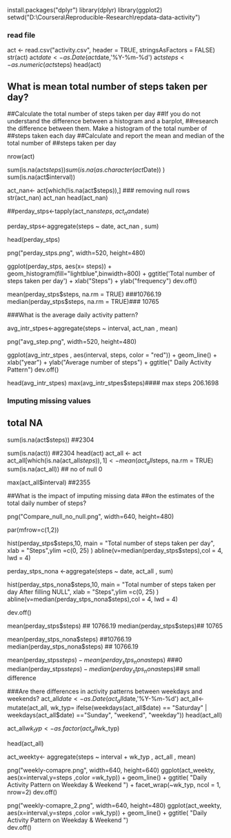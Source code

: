 

install.packages("dplyr")
library(dplyr)
library(ggplot2)
setwd("D:\\Coursera\\Reproducible-Research\\repdata-data-activity")
### read file 
act <- read.csv("activity.csv", header = TRUE, stringsAsFactors = FALSE)
str(act)
act$date<- as.Date(act$date,'%Y-%m-%d')
act$steps<-as.numeric(act$steps)
head(act)
## What is mean total number of steps taken per day?
##Calculate the total number of steps taken per day
##If you do not understand the difference between a histogram and a barplot,
##research the difference between them. Make a histogram of the total number of 
##steps taken each day
##Calculate and report the mean and median of the total number of 
##steps taken per day

nrow(act)

sum(is.na(act$steps))
sum(is.na(as.character(act$Date)) )
sum(is.na(act$interval))

act_nan<- act[which(!is.na(act$steps)),] ### removing null rows
str(act_nan)
act_nan
head(act_nan)

##perday_stps<-tapply(act_nan$steps,act_nan$date)

perday_stps<-aggregate(steps ~ date, act_nan , sum)

head(perday_stps)

png("perday_stps.png", width=520, height=480)

ggplot(perday_stps, aes(x= steps)) +
  geom_histogram(fill="lightblue",binwidth=800) + 
  ggtitle('Total number of steps taken per day') + xlab("Steps") +
  ylab("frequency")
dev.off()

mean(perday_stps$steps, na.rm = TRUE) ###10766.19
median(perday_stps$steps, na.rm = TRUE)### 10765

###What is the average daily activity pattern?

avg_intr_stpes<-aggregate(steps ~ interval, act_nan , mean)

png("avg_step.png", width=520, height=480)

 ggplot(avg_intr_stpes , aes(interval, steps, color = "red")) +
   geom_line() + xlab("year") + ylab("Average number of steps") +
   ggtitle(" Daily Activity Pattern")
 dev.off()
 
head(avg_intr_stpes)
max(avg_intr_stpes$steps)#### max steps 206.1698

### Imputing missing values
## total NA 
sum(is.na(act$steps))   ##2304

sum(is.na(act)) ##2304
head(act)
act_all <- act
act_all[which(is.na(act_all$steps)),1]<- mean(act_all$steps, na.rm = TRUE)
sum(is.na(act_all)) ## no of null 0 

max(act_all$interval) ##2355

##What is the impact of imputing missing data 
##on the estimates of the total daily number of steps?

png("Compare_null_no_null.png", width=640, height=480)

par(mfrow=c(1,2))


hist(perday_stps$steps,10,
     main = "Total number of steps taken per day", xlab = "Steps",ylim =c(0, 25)
     ) 
abline(v=median(perday_stps$steps),col = 4, lwd = 4)


perday_stps_nona <-aggregate(steps ~ date, act_all , sum)

 
hist(perday_stps_nona$steps,10,
     main = "Total number of steps taken per day
      After filling  NULL", xlab = "Steps",ylim =c(0, 25) 
) 
abline(v=median(perday_stps_nona$steps),col = 4, lwd = 4)

dev.off()

mean(perday_stps$steps) ## 10766.19
median(perday_stps$steps)## 10765

mean(perday_stps_nona$steps) ##10766.19
median(perday_stps_nona$steps) ## 10766.19

mean(perday_stps$steps)-mean(perday_stps_nona$steps) ###0 
median(perday_stps$steps)-median(perday_stps_nona$steps)## small difference

###Are there differences in activity patterns between weekdays and weekends?
act_all$date<- as.Date(act_all$date,'%Y-%m-%d')
act_all<- mutate(act_all, wk_typ= ifelse(weekdays(act_all$date)
        == "Saturday" | weekdays(act_all$date) =="Sunday", "weekend",
        "weekday"))
head(act_all)

act_all$wk_typ<- as.factor(act_all$wk_typ)

head(act_all)

act_weekty<- aggregate(steps ~ interval + wk_typ , act_all , mean)

png("weekly-comapre.png", width=640, height=640)
ggplot(act_weekty, aes(x=interval,y=steps ,color =wk_typ)) +
      geom_line() + ggtitle( "Daily Activity Pattern on Weekday & Weekend ") +
      facet_wrap(~wk_typ, ncol = 1, nrow=2)
dev.off() 

png("weekly-comapre_2.png", width=640, height=480)
ggplot(act_weekty, aes(x=interval,y=steps ,color =wk_typ)) +
  geom_line() + ggtitle( "Daily Activity Pattern on Weekday & Weekend ")  
dev.off() 
